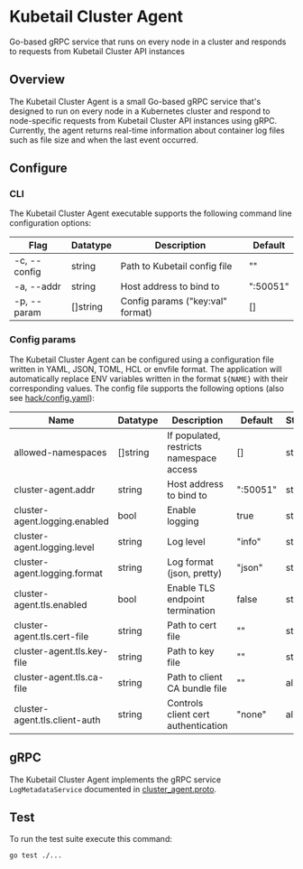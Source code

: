 # Kubetail Cluster Agent

Go-based gRPC service that runs on every node in a cluster and responds to requests from Kubetail Cluster API instances

## Overview

The Kubetail Cluster Agent is a small Go-based gRPC service that's designed to run on every node in a Kubernetes cluster and respond to node-specific requests from Kubetail Cluster API instances using gRPC. Currently, the agent returns real-time information about container log files such as file size and when the last event occurred.

## Configure

### CLI

The Kubetail Cluster Agent executable supports the following command line configuration options:

| Flag         | Datatype | Description                      | Default  |
| ------------ | -------- | -------------------------------- | -------- |
| -c, --config | string   | Path to Kubetail config file     | ""       |
| -a, --addr   | string   | Host address to bind to          | ":50051" |
| -p, --param  | []string | Config params ("key:val" format) | []       |

### Config params

The Kubetail Cluster Agent can be configured using a configuration file written in YAML, JSON, TOML, HCL or envfile format. The application will automatically replace ENV variables written in the format `${NAME}` with their corresponding values. The config file supports the following options (also see [hack/config.yaml](../../hack/config.yaml)):

| Name                         | Datatype | Description                              | Default  | Status |
| ---------------------------- | -------- | ---------------------------------------- | -------- | ------ |
| allowed-namespaces           | []string | If populated, restricts namespace access | []       | stable |
| cluster-agent.addr            | string   | Host address to bind to                  | ":50051" | stable |
| cluster-agent.logging.enabled | bool     | Enable logging                           | true     | stable |
| cluster-agent.logging.level   | string   | Log level                                | "info"   | stable |
| cluster-agent.logging.format  | string   | Log format (json, pretty)                | "json"   | stable |
| cluster-agent.tls.enabled     | bool     | Enable TLS endpoint termination          | false    | stable |
| cluster-agent.tls.cert-file   | string   | Path to cert file                        | ""       | stable |
| cluster-agent.tls.key-file    | string   | Path to key file                         | ""       | stable |
| cluster-agent.tls.ca-file     | string   | Path to client CA bundle file            | ""       | alpha  |
| cluster-agent.tls.client-auth | string   | Controls client cert authentication      | "none"   | alpha  |

## gRPC

The Kubetail Cluster Agent implements the gRPC service `LogMetadataService` documented in [cluster_agent.proto](../../proto/cluster_agent.proto).

## Test

To run the test suite execute this command:

```console
go test ./...
```
